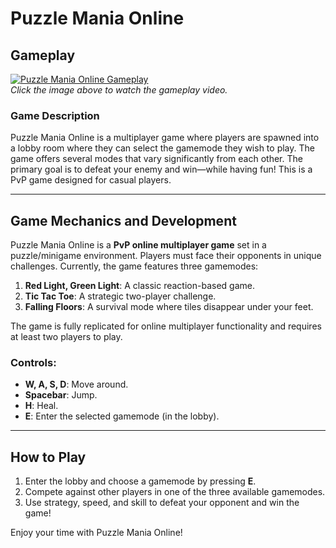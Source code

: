 # Puzzle Mania Online

## Gameplay

[![Puzzle Mania Online Gameplay](https://img.youtube.com/vi//0.jpg)](https://www.youtube.com/embed/)
<br> *Click the image above to watch the gameplay video.*

### Game Description
Puzzle Mania Online is a multiplayer game where players are spawned into a lobby room where they can select the gamemode they wish to play. The game offers several modes that vary significantly from each other. The primary goal is to defeat your enemy and win—while having fun! This is a PvP game designed for casual players.

---

## Game Mechanics and Development

Puzzle Mania Online is a **PvP online multiplayer game** set in a puzzle/minigame environment. Players must face their opponents in unique challenges. Currently, the game features three gamemodes:
1. **Red Light, Green Light**: A classic reaction-based game.
2. **Tic Tac Toe**: A strategic two-player challenge.
3. **Falling Floors**: A survival mode where tiles disappear under your feet.

The game is fully replicated for online multiplayer functionality and requires at least two players to play.

### Controls:
- **W, A, S, D**: Move around.
- **Spacebar**: Jump.
- **H**: Heal.
- **E**: Enter the selected gamemode (in the lobby).

---

## How to Play

1. Enter the lobby and choose a gamemode by pressing **E**.
2. Compete against other players in one of the three available gamemodes.
3. Use strategy, speed, and skill to defeat your opponent and win the game!

Enjoy your time with Puzzle Mania Online!
